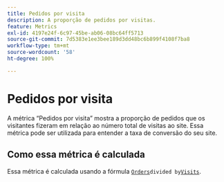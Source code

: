 ```yaml
---
title: Pedidos por visita
description: A proporção de pedidos por visitas.
feature: Metrics
exl-id: 4197e24f-6c97-45be-ab06-08bc64ff5713
source-git-commit: 7d5383e1ee3bee189d3dd48bc6b899f4108f7ba8
workflow-type: tm+mt
source-wordcount: '58'
ht-degree: 100%

---
```


# Pedidos por visita

A métrica “Pedidos por visita” mostra a proporção de pedidos que os visitantes fizeram em relação ao número total de visitas ao site. Essa métrica pode ser utilizada para entender a taxa de conversão do seu site.

## Como essa métrica é calculada

Essa métrica é calculada usando a fórmula [`Orders`](orders.md)` divided by `[`Visits`](visits.md).
